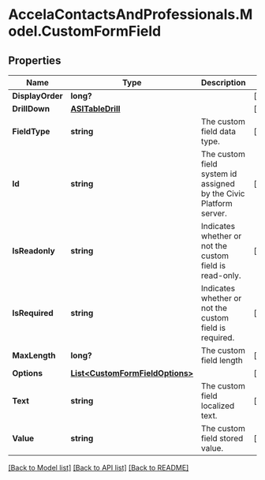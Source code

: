 # AccelaContactsAndProfessionals.Model.CustomFormField
## Properties

Name | Type | Description | Notes
------------ | ------------- | ------------- | -------------
**DisplayOrder** | **long?** |  | [optional] 
**DrillDown** | [**ASITableDrill**](ASITableDrill.md) |  | [optional] 
**FieldType** | **string** | The custom field data type. | [optional] 
**Id** | **string** | The custom field system id assigned by the Civic Platform server. | [optional] 
**IsReadonly** | **string** | Indicates whether or not the custom field is read-only. | [optional] 
**IsRequired** | **string** | Indicates whether or not the custom field is required. | [optional] 
**MaxLength** | **long?** | The custom field length | [optional] 
**Options** | [**List&lt;CustomFormFieldOptions&gt;**](CustomFormFieldOptions.md) |  | [optional] 
**Text** | **string** | The custom field localized text. | [optional] 
**Value** | **string** | The custom field stored value. | [optional] 

[[Back to Model list]](../README.md#documentation-for-models) [[Back to API list]](../README.md#documentation-for-api-endpoints) [[Back to README]](../README.md)

